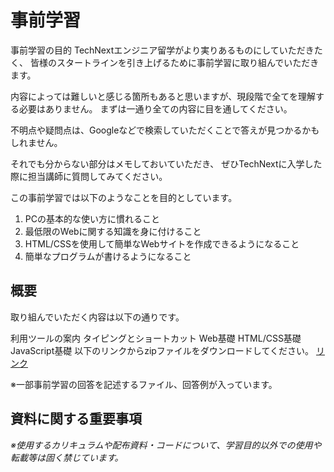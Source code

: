 # 事前学習
事前学習の目的
TechNextエンジニア留学がより実りあるものにしていただきたく、
皆様のスタートラインを引き上げるために事前学習に取り組んでいただきます。

内容によっては難しいと感じる箇所もあると思いますが、現段階で全てを理解する必要はありません。
まずは一通り全ての内容に目を通してください。

不明点や疑問点は、Googleなどで検索していただくことで答えが見つかるかもしれません。

それでも分からない部分はメモしておいていただき、
ぜひTechNextに入学した際に担当講師に質問してみてください。

この事前学習では以下のようなことを目的としています。

1. PCの基本的な使い方に慣れること
2. 最低限のWebに関する知識を身に付けること
3. HTML/CSSを使用して簡単なWebサイトを作成できるようになること
4. 簡単なプログラムが書けるようになること

## 概要
取り組んでいただく内容は以下の通りです。

利用ツールの案内
タイピングとショートカット
Web基礎
HTML/CSS基礎
JavaScript基礎
以下のリンクからzipファイルをダウンロードしてください。
[リンク](attach:./pre-master.zip)

※一部事前学習の回答を記述するファイル、回答例が入っています。

## 資料に関する重要事項
*※使用するカリキュラムや配布資料・コードについて、学習目的以外での使用や転載等は固く禁じています。*